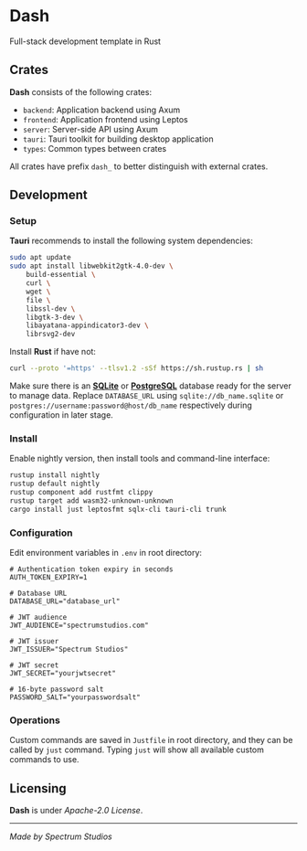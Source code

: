 # Dash

Full-stack development template in Rust

## Crates

**Dash** consists of the following crates:

- `backend`: Application backend using Axum
- `frontend`: Application frontend using Leptos
- `server`: Server-side API using Axum
- `tauri`: Tauri toolkit for building desktop application
- `types`: Common types between crates

All crates have prefix `dash_` to better distinguish with external crates.

## Development

### Setup

**Tauri** recommends to install the following system dependencies:

```sh
sudo apt update
sudo apt install libwebkit2gtk-4.0-dev \
    build-essential \
    curl \
    wget \
    file \
    libssl-dev \
    libgtk-3-dev \
    libayatana-appindicator3-dev \
    librsvg2-dev
```

Install **Rust** if have not:

```sh
curl --proto '=https' --tlsv1.2 -sSf https://sh.rustup.rs | sh
```

Make sure there is an [**SQLite**](https://www.sqlite.org/) or [**PostgreSQL**](https://www.postgresql.org/) database
ready for the server to manage data. Replace `DATABASE_URL` using `sqlite://db_name.sqlite` or
`postgres://username:password@host/db_name` respectively during configuration in later stage.

### Install

Enable nightly version, then install tools and command-line interface:

```sh
rustup install nightly
rustup default nightly
rustup component add rustfmt clippy
rustup target add wasm32-unknown-unknown
cargo install just leptosfmt sqlx-cli tauri-cli trunk
```

### Configuration

Edit environment variables in `.env` in root directory:

```properties
# Authentication token expiry in seconds
AUTH_TOKEN_EXPIRY=1

# Database URL
DATABASE_URL="database_url"

# JWT audience
JWT_AUDIENCE="spectrumstudios.com"

# JWT issuer
JWT_ISSUER="Spectrum Studios"

# JWT secret
JWT_SECRET="yourjwtsecret"

# 16-byte password salt
PASSWORD_SALT="yourpasswordsalt"
```

### Operations

Custom commands are saved in `Justfile` in root directory, and they can be called by `just` command. Typing `just` will
show all available custom commands to use.

## Licensing

**Dash** is under _Apache-2.0 License_.

---

_Made by Spectrum Studios_
